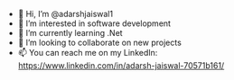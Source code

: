 - 👋 Hi, I’m @adarshjaiswal1
- 👀 I’m interested in software development
- 🌱 I’m currently learning .Net
- 💞️ I’m looking to collaborate on new projects
- 📫 You can reach me on my LinkedIn: https://www.linkedin.com/in/adarsh-jaiswal-70571b161/

<!---
adarshjaiswal1/adarshjaiswal1 is a ✨ special ✨ repository because its `README.md` (this file) appears on your GitHub profile.
You can click the Preview link to take a look at your changes.
--->
